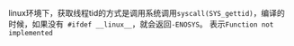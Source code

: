 linux环境下，获取线程tid的方式是调用系统调用`syscall(SYS_gettid)`，编译的时候，如果没有` #ifdef __linux__`，就会返回`-ENOSYS`。
表示`Function not implemented`
